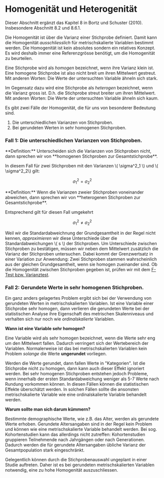 # Homogenität und Heterogenität


<div class="alert alert-info" markdown=1>
Dieser Abschnitt ergänzt das Kapitel 8 in Bortz und Schuster (2010). Insbesondere Abschnitt 8.2  und 8.6.1. 
</div>

Die Homogenität ist über die Varianz einer Stichprobe definiert. Damit kann die Homogenität *ausschliesslich* für metrischskalierte Variablen bestimmt werden. Die Homogenität ist kein absolutes sondern ein relatives Konzept. Es wird deshalb immer eine Referenzgrösse benötigt, um die Homogenität zu beurteilen. 

Eine Stichprobe wird als *homogen* bezeichnet, wenn ihre Varianz klein ist. Eine homogene Stichprobe ist also nicht breit um ihren Mittelwert gestreut. Mit anderen Worten: Die Werte der untersuchten Variable ähneln sich stark. 

Im Gegensatz dazu wird eine Stichprobe als *heterogen* bezeichnet, wenn die Varianz gross ist. D.h. die Stichprobe streut breiter um ihren Mittelwert. Mit anderen Worten: Die Werte der untersuchten Variable ähneln sich kaum. 

Es gibt zwei Fälle der Homogenität, die für uns von besonderer Bedeutung sind. 

1. Die unterschiedlichen Varianzen von Stichproben.
2. Bei gerundeten Werten in sehr homogenen Stichproben.

### Fall 1: Die unterschiedlichen Varianzen von Stichproben.

<div class="alert alert-primary" markdown="1">
**Definition:** Unterscheiden sich die Varianzen von Stichproben nicht, dann sprechen wir von **homogenen Stichproben zur Gesamtstichprobe**.
</div>

In diesem Fall für zwei Stichproben mit den Varianzen \\( \sigma^2_1 \\) und \\( \sigma^2_2\\)  gilt: 

$$ 
\sigma^2_1 = \sigma^2_2 
$$

<div class="alert alert-primary" markdown="1">
**Definition:** Wenn die Varianzen zweier Stichproben voneinander abweichen, dann sprechen wir von **heterogenen Stichproben zur Gesamtstichprobe**. 
</div>

Entsprechend gilt für diesen Fall umgekehrt 

$$ 
\sigma^2_1 \ne \sigma^2_2 
$$

Weil wir die Standardabweichnung der Grundgesamtheit in der Regel nicht kennen, *approximieren* wir diese Unterschiede über die Standardabweichungen \\( s \\) der Stichproben. Um Unterschiede zwischen Stichproben zu bestätigen, müssen wir neben dem Mittelwert zusätzlich die Varianz der Stichproben untersuchen. Dabei kommt der Grenzwertsatz in einer Variation zur Anwendung: Zwei Stichproben stammen wahrscheinlich aus der gleichen Grundgesamtheit, wenn sie homogen zueinander sind. Ob die Homogenität zwischen Stichproben gegeben ist, prüfen wir mit dem [F-Test bzw. Varianztest](https://moodle.zhaw.ch/mod/page/view.php?id=418495).

### Fall 2:  Gerundete Werte in sehr homogenen Stichproben.

Ein ganz anders gelagertes Problem ergibt sich bei der Verwendung von gerundeten Werten in metrischskalierten Variablen. Ist eine Variable einer Stichprobe sehr homogen, dann verlieren die gerundeten Werte bei der statistischen Analyse ihre Eigenschaft des metrischen Skalenniveaus und verhalten sich nur noch wie *ordinalskalierte* Variablen. 

**Wann ist eine Variable sehr homogen?** 

Eine Variable wird als sehr homogen bezeichnet, wenn die Werte sehr eng um den Mittelwert fallen. Dadurch verringert sich der Wertebereich der Variablen. Normalerweise ist das bei metrischskalierten Variablen kein Problem *solange* die Werte **ungerundet** vorliegen. 

Werden die Werte  gerundet, dann fallen Werte in "Kategorien". Ist die Stichprobe nicht zu homogen, dann kann auch dieser Effekt ignoriert werden. Bei sehr homogenen Stichproben entstehen jedoch Probleme, wenn innerhalb der ersten Standardabweichung weniger als 5-7 Werte nach Rundung vorkommen können. In diesen Fällen können die statistischen Effekte überschätzt werden. In solchen Fällen sollte die ansonsten metrischskalierte Variable wie eine ordinalskalierte Variable behandelt werden.

**Warum sollte man sich darum kümmern?**

Bestimmte demographische Werte, wie z.B. das Alter, werden als gerundete Werte erhoben. Gerundete Altersangaben sind in der Regel kein Problem und können wie eine metrischskalierte Variable behandelt werden. Bei sog. Kohortenstudien kann das allerdings nicht zutreffen: Kohortenstudien gruppieren Teilnehmende nach Jahrgängen oder nach Generationen. Dadurch werden die für gerundete Altersangaben übliche Varianz der Gesamtpopulation  stark eingeschränkt. 

Gelegentlich können durch die Stichprobenauswahl ungeplant in einer Studie auftreten. Daher ist es bei gerundeten metrischskalierten Variablen notwendig, eine zu hohe Homogenität auszuschliessen.
